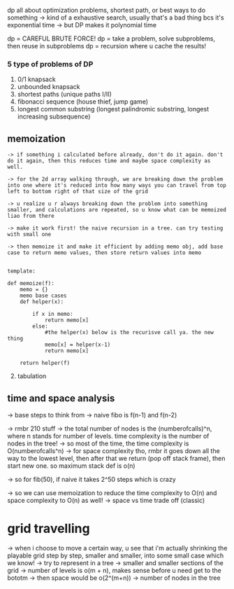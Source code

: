dp all about optimization problems, shortest path, or best ways to do something
-> kind of a exhaustive search, usually that's a bad thing bcs it's exponential time
    -> but DP makes it polynomial time

dp = CAREFUL BRUTE FORCE!
dp = take a problem, solve subproblems, then reuse in subproblems
dp = recursion where u cache the results!



### 5 type of problems of DP
1. 0/1 knapsack
2. unbounded knapsack
3. shortest paths (unique paths I/II)
4. fibonacci sequence (house thief, jump game)
5. longest common substring (longest palindromic substring, longest increasing subsequence)


## memoization

    -> if something i calculated before already, don't do it again. don't do it again, then this reduces time and maybe space complexity as well.

    -> for the 2d array walking through, we are breaking down the problem into one where it's reduced into how many ways you can travel from top left to bottom right of that size of the grid
    
    -> u realize u r always breaking down the problem into something smaller, and calculations are repeated, so u know what can be memoized liao from there

    -> make it work first! the naive recursion in a tree. can try testing with small one
    
    -> then memoize it and make it efficient by adding memo obj, add base case to return memo values, then store return values into memo


    template:

    def memoize(f):
        memo = {}
        memo base cases
        def helper(x):

            if x in memo:
                return memo[x]
            else:
                #the helper(x) below is the recurisve call ya. the new thing
                memo[x] = helper(x-1)
                return memo[x]

        return helper(f)



2. tabulation


 

## time and space analysis

-> base steps to think from -> naive fibo is f(n-1) and f(n-2)

-> rmbr 210 stuff -> the total number of nodes is the (numberofcalls)^n, where n stands for number of levels. time complexity is the number of nodes in the tree!
-> so most of the time, the time complexity is O(numberofcalls^n) 
-> for space complexity tho, rmbr it goes down all the way to the lowest level, then after that we return (pop off stack frame), then start new one. so maximum stack def is o(n)

-> so for fib(50), if naive it takes 2^50 steps which is crazy


-> so we can use memoization to reduce the time complexity to O(n) and space complexity to O(n) as well! 
-> space vs time trade off (classic)



# grid travelling
-> when i choose to move a certain way, u see that i'm actually shrinking the playable grid step by step, smaller and smaller, into some small case which we know!
-> try to represent in a tree -> smaller and smaller sections of the grid
-> number of levels is o(m + n), makes sense before u need get to the bototm
-> then space would be o(2^(m+n)) -> number of nodes in the tree